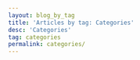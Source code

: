 ```yaml
---
layout: blog_by_tag
title: 'Articles by tag: Categories'
desc: 'Categories'
tag: categories
permalink: categories/
---
```

